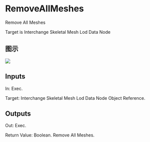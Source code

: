 # RemoveAllMeshes

Remove All Meshes

Target is Interchange Skeletal Mesh Lod Data Node

## 图示

![]($-20221218-19333135.png)

## Inputs

In: Exec.

Target: Interchange Skeletal Mesh Lod Data Node Object Reference.  

## Outputs

Out: Exec.

Return Value: Boolean. Remove All Meshes.


